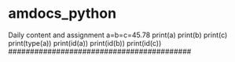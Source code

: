# amdocs_python
Daily content and assignment
a=b=c=45.78
print(a)
print(b)
print(c)
print(type(a))
print(id(a))
print(id(b))
print(id(c))
##########################################
